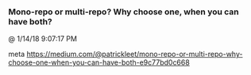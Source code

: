 ﻿

### Mono-repo or multi-repo? Why choose one, when you can have both?
@ 1/14/18 9:07:17 PM

meta
https://medium.com/@patrickleet/mono-repo-or-multi-repo-why-choose-one-when-you-can-have-both-e9c77bd0c668


